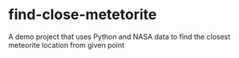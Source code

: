 # find-close-metetorite
A demo project that uses Python and NASA data to find the closest meteorite location from given point
